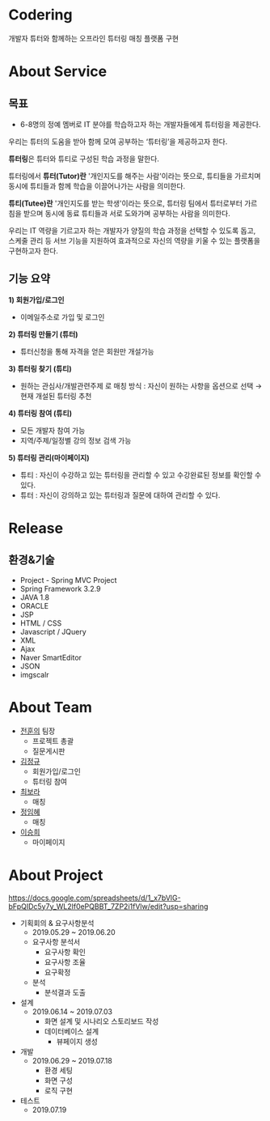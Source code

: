 # Codering

개발자 튜터와 함께하는 오프라인 튜터링 매칭 플랫폼 구현


# About Service

## 목표
- 6-8명의 정예 멤버로 IT 분야를 학습하고자 하는 개발자들에게 튜터링을 제공한다. 

우리는 튜터의 도움을 받아 함께 모여 공부하는 ‘튜터링’을 제공하고자 한다.

**튜터링**은 튜터와 튜티로 구성된 학습 과정을 말한다. 

튜터링에서 **튜터(Tutor)란** '개인지도를 해주는 사람'이라는 뜻으로, 튜티들을 가르치며 동시에 튜티들과 함께 학습을 이끌어나가는 사람을 의미한다.

**튜티(Tutee)란** '개인지도를 받는 학생'이라는 뜻으로, 튜터링 팀에서 튜터로부터 가르침을 받으며 동시에 동료 튜티들과 서로 도와가며 공부하는 사람을 의미한다.

우리는 IT 역량을 기르고자 하는 개발자가 양질의 학습 과정을 선택할 수 있도록 돕고, 스케줄 관리 등 서브 기능을 지원하여 효과적으로 자신의 역량을 키울 수 있는 플랫폼을 구현하고자 한다.

## 기능 요약
**1) 회원가입/로그인**
- 이메일주소로 가입 및 로그인

 **2) 튜터링 만들기 (튜터)**
- 튜터신청을 통해 자격을 얻은 회원만 개설가능

**3) 튜터링 찾기 (튜티)**
- 원하는 관심사/개발관련주제 로 매칭
방식 : 자신이 원하는 사항을 옵션으로 선택 → 현재 개설된 튜터링 추천

**4) 튜터링 참여 (튜티)**
- 모든 개발자 참여 가능
- 지역/주제/일정별 강의 정보 검색 가능

**5) 튜터링 관리(마이페이지)**
- 튜티 : 자신이 수강하고 있는 튜터링을 관리할 수 있고 수강완료된 정보를 확인할 수 있다.
- 튜터 : 자신이 강의하고 있는 튜터링과 질문에 대하여 관리할 수 있다.


# Release

## 환경&기술

-	Project - Spring MVC Project
-	Spring Framework 3.2.9
-	JAVA 1.8
-	ORACLE
-	JSP
-	HTML / CSS
-	Javascript / JQuery
-	XML
-	Ajax
-	Naver SmartEditor
-	JSON
-	imgscalr

# About Team
- [전훈의](https://github.com/Hunui) 팀장
  - 프로젝트 총괄
  - 질문게시판
- [김정규](https://github.com/kimjungkyu93)
  - 회원가입/로그인
  - 튜터링 참여
- [최보라](https://github.com/purple04)
  - 매칭
- [정임혜](https://github.com/rewerewe)
  - 매칭
- [이승희](https://github.com/hppylsh)
  - 마이페이지

# About Project

https://docs.google.com/spreadsheets/d/1_x7bVlG-bFpQIDc5y7y_WL2lf0ePQBBT_7ZP2i1fVlw/edit?usp=sharing

- 기획회의 & 요구사항분석
  - 2019.05.29 ~ 2019.06.20
  - 요구사항 분석서
    - 요구사항 확인
    - 요구사항 조율
    - 요구확정
  - 분석	
	  - 분석결과 도출
- 설계
  - 2019.06.14 ~ 2019.07.03
    - 화면 설계 및 시나리오 스토리보드 작성
    - 데이터베이스 설계
	  - 뷰페이지 생성
- 개발
  - 2019.06.29 ~ 2019.07.18
	  - 환경 세팅
	  - 화면 구성
	  - 로직 구현
- 테스트
  - 2019.07.19
  
